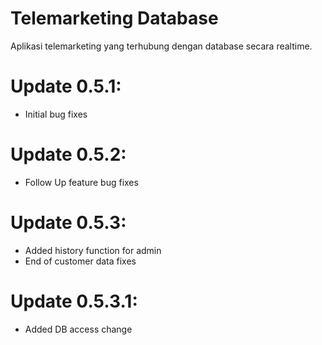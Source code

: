 # Telemarketing Database

Aplikasi telemarketing yang terhubung dengan database secara realtime.

# Update 0.5.1:
- Initial bug fixes

# Update 0.5.2:
- Follow Up feature bug fixes

# Update 0.5.3:
- Added history function for admin
- End of customer data fixes

# Update 0.5.3.1:
- Added DB access change